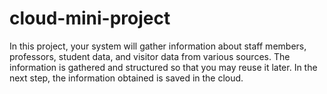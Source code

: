 # cloud-mini-project
In this project, your system will gather information about staff members, professors, student data, and visitor data from various sources. The information is gathered and structured so that you may reuse it later. In the next step, the information obtained is saved in the cloud.
